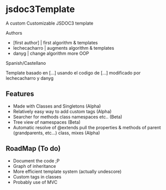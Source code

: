 jsdoc3Template
==============

A custom Customizable JSDOC3 template

Authors
- [first author]  | first algorithm & templates
- lechecacharro		| augments algorithm & templates
- danyg				| change algorithm more OOP

Spanish/Castellano

Template basado en [...] usando el codigo de [...] modificado por lechecacharro y danyg

Features
--------

- Made with Classes and Singletons (Alpha)
- Relatively easy way to add custom tags (Alpha)
- Searcher for methods class namespaces etc.. (Beta)
- Tree view of namespaces (Beta)
- Automatic resolve of @extends pull the properties & methods of parent (grandparents, etc...) class, mixes (Alpha)

RoadMap (To do)
--------------
- Document the code ;P
- Graph of inheritance
- More efficient template system (actually undescore)
- Custom tags in classes
- Probably use of MVC
